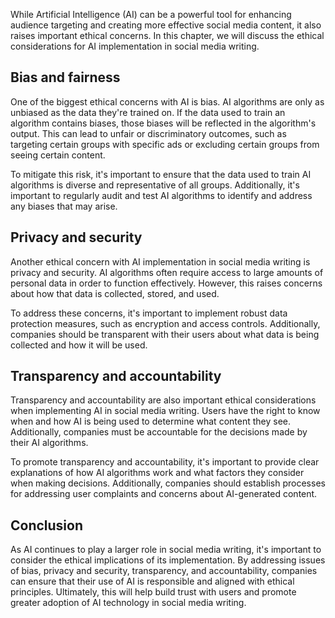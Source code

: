 
While Artificial Intelligence (AI) can be a powerful tool for enhancing audience targeting and creating more effective social media content, it also raises important ethical concerns. In this chapter, we will discuss the ethical considerations for AI implementation in social media writing.

Bias and fairness
-----------------

One of the biggest ethical concerns with AI is bias. AI algorithms are only as unbiased as the data they're trained on. If the data used to train an algorithm contains biases, those biases will be reflected in the algorithm's output. This can lead to unfair or discriminatory outcomes, such as targeting certain groups with specific ads or excluding certain groups from seeing certain content.

To mitigate this risk, it's important to ensure that the data used to train AI algorithms is diverse and representative of all groups. Additionally, it's important to regularly audit and test AI algorithms to identify and address any biases that may arise.

Privacy and security
--------------------

Another ethical concern with AI implementation in social media writing is privacy and security. AI algorithms often require access to large amounts of personal data in order to function effectively. However, this raises concerns about how that data is collected, stored, and used.

To address these concerns, it's important to implement robust data protection measures, such as encryption and access controls. Additionally, companies should be transparent with their users about what data is being collected and how it will be used.

Transparency and accountability
-------------------------------

Transparency and accountability are also important ethical considerations when implementing AI in social media writing. Users have the right to know when and how AI is being used to determine what content they see. Additionally, companies must be accountable for the decisions made by their AI algorithms.

To promote transparency and accountability, it's important to provide clear explanations of how AI algorithms work and what factors they consider when making decisions. Additionally, companies should establish processes for addressing user complaints and concerns about AI-generated content.

Conclusion
----------

As AI continues to play a larger role in social media writing, it's important to consider the ethical implications of its implementation. By addressing issues of bias, privacy and security, transparency, and accountability, companies can ensure that their use of AI is responsible and aligned with ethical principles. Ultimately, this will help build trust with users and promote greater adoption of AI technology in social media writing.
